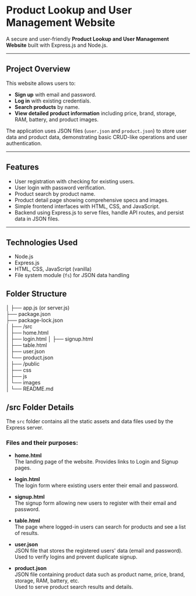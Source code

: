# Product Lookup and User Management Website

A secure and user-friendly **Product Lookup and User Management Website** built with Express.js and Node.js.

---

## Project Overview

This website allows users to:

- **Sign up** with email and password.
- **Log in** with existing credentials.
- **Search products** by name.
- **View detailed product information** including price, brand, storage, RAM, battery, and product images.

The application uses JSON files (`user.json` and `product.json`) to store user data and product data, demonstrating basic CRUD-like operations and user authentication.

---

## Features

- User registration with checking for existing users.
- User login with password verification.
- Product search by product name.
- Product detail page showing comprehensive specs and images.
- Simple frontend interfaces with HTML, CSS, and JavaScript.
- Backend using Express.js to serve files, handle API routes, and persist data in JSON files.

---

## Technologies Used

- Node.js
- Express.js
- HTML, CSS, JavaScript (vanilla)
- File system module (`fs`) for JSON data handling

 ## Folder Structure
│
├── app.js (or server.js)          
├── package.json                        
├── package-lock.json                   
│
├── /src                               
│   ├── home.html                      
│   ├── login.html
│   ├── signup.html                  
│   ├── table.html                    
│   ├── user.json                     
│   └── product.json                 
│
├── /public                         
│   ├── css                        
│   ├── js                          
│   └── images                       
│
└── README.md       

## /src Folder Details

The `src` folder contains all the static assets and data files used by the Express server.

### Files and their purposes:

- **home.html**  
  The landing page of the website. Provides links to Login and Signup pages.

- **login.html**  
  The login form where existing users enter their email and password.

- **signup.html**  
  The signup form allowing new users to register with their email and password.

- **table.html**  
  The page where logged-in users can search for products and see a list of results.

- **user.json**  
  JSON file that stores the registered users' data (email and password).  
  Used to verify logins and prevent duplicate signup.

- **product.json**  
  JSON file containing product data such as product name, price, brand, storage, RAM, battery, etc.  
  Used to serve product search results and details.
